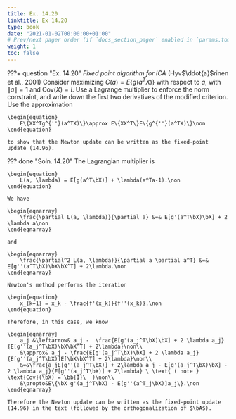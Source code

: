 ```yaml
---
title: Ex. 14.20
linktitle: Ex 14.20
type: book
date: "2021-01-02T00:00:00+01:00"
# Prev/next pager order (if `docs_section_pager` enabled in `params.toml`)
weight: 1
toc: false
---
```


???+ question "Ex. 14.20"
	*Fixed point algorithm for ICA* (Hyv$\ddot{a}$rinen et al., 2001) Consider maximizing $C(a) = E\{g(a^TX)\}$ with respect to $a$, with $\|a\|=1$ and $\text{Cov}(X)=I$. Use a Lagrange multiplier to enforce the norm constraint, and write down the first two derivatives of the modified criterion. Use the approximation

	\begin{equation}
		E\{XX^Tg^{''}(a^TX)\}\approx E\{XX^T\}E\{g^{''}(a^TX)\}\non
	\end{equation}
	
    to show that the Newton update can be written as the fixed-point update (14.96).

??? done "Soln. 14.20"
	The Lagrangian multiplier is 
	
    \begin{equation}
		L(a, \lambda) = E[g(a^T\bX)] + \lambda(a^Ta-1).\non
	\end{equation}
	
    We have 
	
    \begin{eqnarray}
		\frac{\partial L(a, \lambda)}{\partial a} &=& E[g'(a^T\bX)\bX] + 2 \lambda a\non
	\end{eqnarray} 
	
    and 
	
    \begin{eqnarray}
		\frac{\partial^2 L(a, \lambda)}{\partial a \partial a^T} &=& E[g''(a^T\bX)\bX\bX^T] + 2\lambda.\non
	\end{eqnarray}
	
    Newton's method performs the iteration 
	
    \begin{equation}
		x_{k+1} = x_k - \frac{f'(x_k)}{f''(x_k)}.\non
	\end{equation}
	
    Therefore, in this case, we know 
	
    \begin{eqnarray}
		a_j &\leftarrow& a_j -  \frac{E[g'(a_j^T\bX)\bX] + 2 \lambda a_j}{E[g''(a_j^T\bX)\bX\bX^T] + 2\lambda}\non\\
		&\approx& a_j - \frac{E[g'(a_j^T\bX)\bX] + 2 \lambda a_j}{E[g''(a_j^T\bX)]E[\bX\bX^T] + 2\lambda}\non\\
		&=&\frac{a_jE[g''(a_j^T\bX)] + 2\lambda a_j - E[g'(a_j^T\bX)\bX] - 2 \lambda a_j}{E[g''(a_j^T\bX)] + 2\lambda} \ \text{ ( note } \text{Cov}(\bX) = \bb{I}\  )\non\\
		&\propto&E\{\bX g'(a_j^T\bX) - E[g''(a^T_j\bX)]a_j\}.\non
	\end{eqnarray}
	
    Therefore the Newton update can be written as the fixed-point update (14.96) in the text (followed by the orthogonalization of $\bA$).
